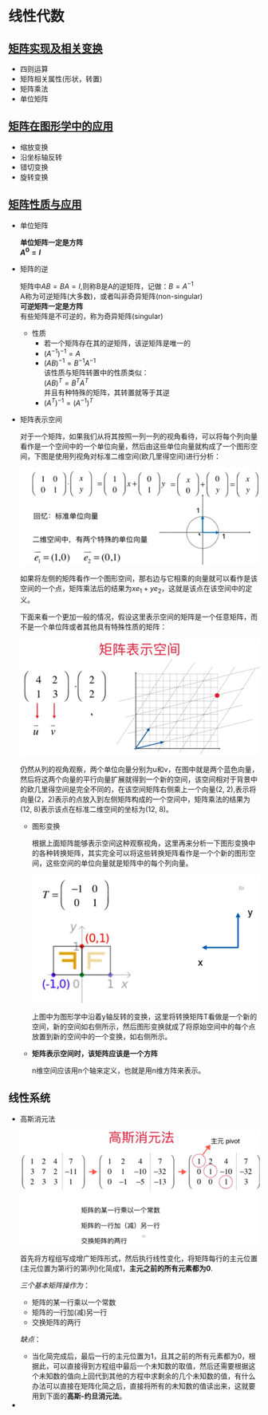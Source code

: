 # 线性代数   

## [矩阵实现及相关变换](./getLA/Matrix.py)   

* 四则运算   
* 矩阵相关属性(形状，转置)      
* 矩阵乘法     
* 单位矩阵        

## [矩阵在图形学中的应用](./main_matrix_transformation.py)    

* 缩放变换   
* 沿坐标轴反转   
* 错切变换   
* 旋转变换   

## [矩阵性质与应用](./getLA/Matrix.py)        
* 单位矩阵   

    **单位矩阵一定是方阵**   
    **$A^{0} = I$**  
    
* 矩阵的逆   

    矩阵中$AB = BA = I$,则称B是A的逆矩阵，记做：$B=A^{-1}$   
    A称为可逆矩阵(大多数)，或者叫非奇异矩阵(non-singular)   
    **可逆矩阵一定是方阵**   
    有些矩阵是不可逆的，称为奇异矩阵(singular)      

    * 性质   
        * 若一个矩阵存在其的逆矩阵，该逆矩阵是唯一的    
        * $(A^{-1}) ^ {-1} = A$     
        * $(A  B) ^ {-1} = B^{-1}A^{-1}$   
            该性质与矩阵转置中的性质类似：  
            $(A B)^{T} = B^{T}A^{T}$       
            并且有种特殊的矩阵，其转置就等于其逆     
        * $(A^{T})^{-1} = (A^{-1})^{T}$       

* 矩阵表示空间    

    对于一个矩阵，如果我们从将其按照一列一列的视角看待，可以将每个列向量看作是一个空间中的一个单位向量，然后由这些单位向量就构成了一个图形空间，下图是使用列视角对标准二维空间(欧几里得空间)进行分析：    

    ![oujilide](./img/ouspace.png)      

    如果将左侧的矩阵看作一个图形空间，那右边与它相乘的向量就可以看作是该空间的一个点，矩阵乘法后的结果为$xe_1 + ye_2$，这就是该点在该空间中的定义。        

    下面来看一个更加一般的情况，假设这里表示空间的矩阵是一个任意矩阵，而不是一个单位阵或者其他具有特殊性质的矩阵：    

    ![矩阵空间](./img/矩阵空间.png)    

    仍然从列的视角观察，两个单位向量分别为u和v，在图中就是两个蓝色向量，然后将这两个向量的平行向量扩展就得到一个新的空间，该空间相对于背景中的欧几里得空间是完全不同的，在该空间矩阵右侧乘上一个向量(2, 2),表示将向量(2，2)表示的点放入到左侧矩阵构成的一个空间中，矩阵乘法的结果为(12, 8)表示该点在标准二维空间的坐标为(12, 8)。      

    * 图形变换   
        
        根据上面矩阵能够表示空间这种观察视角，这里再来分析一下图形变换中的各种转换矩阵，其实完全可以将这些转换矩阵看作是一个个新的图形空间，这些空间的单位向量就是矩阵中的每个列向量。     

        ![cgspace](./img/cgspace.png)    

        上图中为图形学中沿着y轴反转的变换，这里将转换矩阵T看做是一个新的空间，新的空间如右侧所示，然后图形变换就成了将原始空间中的每个点放置到新的空间中的一个变换，如右侧所示。    

    * **矩阵表示空间时，该矩阵应该是一个方阵**     

        n维空间应该用n个轴来定义，也就是用n维方阵来表示。     
          

## 线性系统       

* 高斯消元法       

    ![gaosixiaoyuan](./img/gaosixiaoyuan.png)   

    首先将方程组写成增广矩阵形式，然后执行线性变化，将矩阵每行的主元位置(主元位置为第i行的第i列)化简成1，**主元之前的所有元素都为0**.     

    *三个基本矩阵操作为*：   
    * 矩阵的某一行乘以一个常数     
    * 矩阵的一行加(减)另一行    
    * 交换矩阵的两行 

    *缺点*：     
    * 当化简完成后，最后一行的主元位置为1，且其之前的所有元素都为0，根据此，可以直接得到方程组中最后一个未知数的取值，然后还需要根据这个未知数的值向上回代到其他的方程中求剩余的几个未知数的值，有什么办法可以直接在矩阵化简之后，直接将所有的未知数的值读出来，这就要用到下面的**高斯-约旦消元法**。     

* 


    










 



